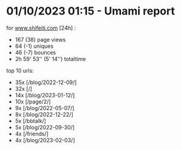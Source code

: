 # 01/10/2023 01:15 - Umami report
for www.shifeiti.com [24h] :

 - 167 (38) page views
 - 64 (-1) uniques
 - 46 (-7) bounces
 - 2h 59' 53'' (5' 14'') totaltime


top 10 urls:
 - 35x [/blog/2022-12-09/]
 - 32x [/]
 - 14x [/blog/2023-01-12/]
 - 10x [/page/2/]
 - 9x [/blog/2022-05-07/]
 - 8x [/blog/2022-12-22/]
 - 5x [/bbtalk/]
 - 5x [/blog/2022-09-30/]
 - 4x [/friends/]
 - 4x [/blog/2023-02-03/]


